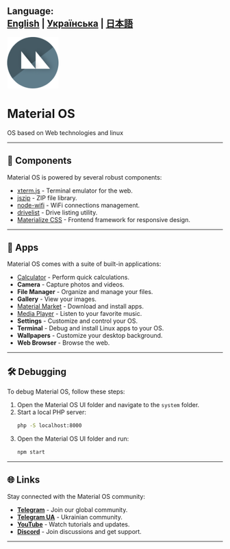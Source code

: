 
**Language:**    
[English](README.md) | [Українська](README_UA.md) | [日本語](README_JP.md)
---

<img src="system/img/branding.png" alt="Material OS Logo" width="120px" height="120px"></img>
# Material OS
<p>OS based on Web technologies and linux</p>


---

## 🚀 Components

Material OS is powered by several robust components:

- [xterm.js](https://xtermjs.org/) - Terminal emulator for the web.
- [jszip](https://stuk.github.io/jszip/) - ZIP file library.
- [node-wifi](https://github.com/friedrith/node-wifi) - WiFi connections management.
- [drivelist](https://github.com/balena-io-modules/drivelist) - Drive listing utility.
- [Materialize CSS](https://materializecss.com/) - Frontend framework for responsive design.

---

## 📱 Apps

Material OS comes with a suite of built-in applications:

- [Calculator](https://github.com/mkspcd/CalculatorJS) - Perform quick calculations.
- **Camera** - Capture photos and videos.
- **File Manager** - Organize and manage your files.
- **Gallery** - View your images.
- [Material Market](https://materialmarket.netlify.app/) - Download and install apps.
- [Media Player](https://github.com/DanilVusenko86/Google-Play-Music-Unoffical-Player) - Listen to your favorite music.
- **Settings** - Customize and control your OS.
- **Terminal** - Debug and install Linux apps to your OS.
- **Wallpapers** - Customize your desktop background.
- **Web Browser** - Browse the web.

---

## 🛠 Debugging

To debug Material OS, follow these steps:

1. Open the Material OS UI folder and navigate to the `system` folder.
2. Start a local PHP server:
   ```bash
   php -S localhost:8000
   ```
3. Open the Material OS UI folder and run:
   ```bash
   npm start
   ```

---

## 🌐 Links

Stay connected with the Material OS community:

- **[Telegram](https://t.me/inverterENG)** - Join our global community.
- **[Telegram UA](https://t.me/InverterTechUA)** - Ukrainian community.
- **[YouTube](https://www.youtube.com/@InverterWorkGroup)** - Watch tutorials and updates.
- **[Discord](https://discord.gg/tnpH4AAu)** - Join discussions and get support.

---

